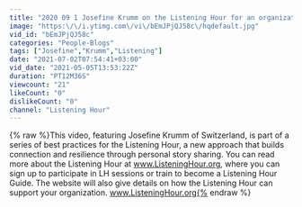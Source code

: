 ```yaml
---
title: "2020 09 1 Josefine Krumm on the Listening Hour for an organization"
image: "https:\/\/i.ytimg.com\/vi\/bEmJPjQJ58c\/hqdefault.jpg"
vid_id: "bEmJPjQJ58c"
categories: "People-Blogs"
tags: ["Josefine","Krumm","Listening"]
date: "2021-07-02T07:54:41+03:00"
vid_date: "2021-05-05T13:53:22Z"
duration: "PT12M36S"
viewcount: "21"
likeCount: "0"
dislikeCount: "0"
channel: "Listening Hour"
---
```

{% raw %}This video, featuring Josefine Krumm of Switzerland, is part of a series of best practices for the Listening Hour, a new approach that builds connection and resilience through personal story sharing. You can read more about the Listening Hour at www.ListeningHour.org, where you can sign up to participate in LH sessions or train to become a Listening Hour Guide. The website will also give details on how the Listening Hour can support your organization. www.ListeningHour.org{% endraw %}
